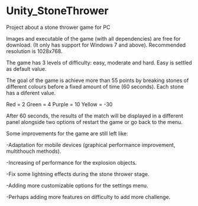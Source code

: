 # Unity_StoneThrower
Project about a stone thrower game for PC 

Images and executable of the game (with all dependencies) are free for download. (It only has support for Windows 7 and above). Recommended resolution is 1028x768.

The game has 3 levels of difficulty: easy, moderate and hard. Easy is settled as default value.

The goal of the game is achieve more than 55 points by breaking stones of different colours before a fixed amount of time (60 seconds). Each stone has a diferent value.

Red = 2
Green = 4
Purple = 10
Yellow = -30

After 60 seconds, the results of the match will be displayed in a different panel alongside two options of restart the game or go back to the menu.

Some improvements for the game are still left like:

-Adaptation for mobile devices (graphical performance improvement, multithouch methods).

-Increasing of performance for the explosion objects.

-Fix some lightning effects during the stone thrower stage.

-Adding more customizable options for the settings menu. 

-Perhaps adding more features on difficulty to add more challenge.
